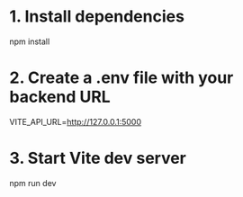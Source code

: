 # 1. Install dependencies
npm install

# 2. Create a .env file with your backend URL
VITE_API_URL=http://127.0.0.1:5000

# 3. Start Vite dev server
npm run dev
